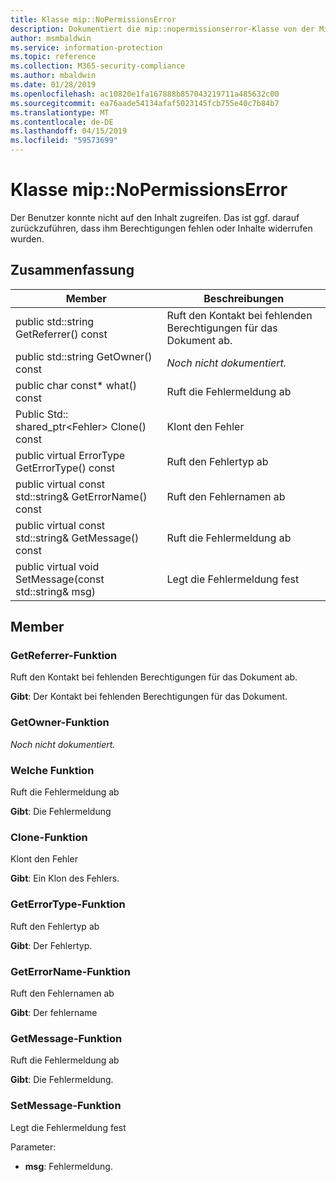 ```yaml
---
title: Klasse mip::NoPermissionsError
description: Dokumentiert die mip::nopermissionserror-Klasse von der Microsoft Information Protection (MIP) SDK.
author: msmbaldwin
ms.service: information-protection
ms.topic: reference
ms.collection: M365-security-compliance
ms.author: mbaldwin
ms.date: 01/28/2019
ms.openlocfilehash: ac10820e1fa167888b857043219711a485632c00
ms.sourcegitcommit: ea76aade54134afaf5023145fcb755e40c7b84b7
ms.translationtype: MT
ms.contentlocale: de-DE
ms.lasthandoff: 04/15/2019
ms.locfileid: "59573699"
---
```

# <a name="class-mipnopermissionserror"></a>Klasse mip::NoPermissionsError 
Der Benutzer konnte nicht auf den Inhalt zugreifen. Das ist ggf. darauf zurückzuführen, dass ihm Berechtigungen fehlen oder Inhalte widerrufen wurden.
  
## <a name="summary"></a>Zusammenfassung
 Member                        | Beschreibungen                                
--------------------------------|---------------------------------------------
public std::string GetReferrer() const  |  Ruft den Kontakt bei fehlenden Berechtigungen für das Dokument ab.
public std::string GetOwner() const  | _Noch nicht dokumentiert._
public char const* what() const  |  Ruft die Fehlermeldung ab
Public Std:: shared_ptr\<Fehler\> Clone() const  |  Klont den Fehler
public virtual ErrorType GetErrorType() const  |  Ruft den Fehlertyp ab
public virtual const std::string& GetErrorName() const  |  Ruft den Fehlernamen ab
public virtual const std::string& GetMessage() const  |  Ruft die Fehlermeldung ab
public virtual void SetMessage(const std::string& msg)  |  Legt die Fehlermeldung fest
  
## <a name="members"></a>Member

### <a name="getreferrer-function"></a>GetReferrer-Funktion
Ruft den Kontakt bei fehlenden Berechtigungen für das Dokument ab.

  
**Gibt**: Der Kontakt bei fehlenden Berechtigungen für das Dokument.
  
### <a name="getowner-function"></a>GetOwner-Funktion
_Noch nicht dokumentiert._

### <a name="what-function"></a>Welche Funktion
Ruft die Fehlermeldung ab

  
**Gibt**: Die Fehlermeldung
  
### <a name="clone-function"></a>Clone-Funktion
Klont den Fehler

  
**Gibt**: Ein Klon des Fehlers.
  
### <a name="geterrortype-function"></a>GetErrorType-Funktion
Ruft den Fehlertyp ab

  
**Gibt**: Der Fehlertyp.
  
### <a name="geterrorname-function"></a>GetErrorName-Funktion
Ruft den Fehlernamen ab

  
**Gibt**: Der fehlername
  
### <a name="getmessage-function"></a>GetMessage-Funktion
Ruft die Fehlermeldung ab

  
**Gibt**: Die Fehlermeldung.
  
### <a name="setmessage-function"></a>SetMessage-Funktion
Legt die Fehlermeldung fest

Parameter:  
* **msg**: Fehlermeldung.